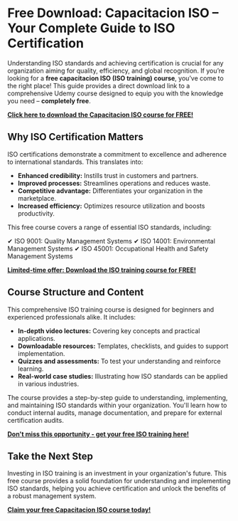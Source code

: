 # Free Download: Capacitacion ISO – Your Complete Guide to ISO Certification

Understanding ISO standards and achieving certification is crucial for any organization aiming for quality, efficiency, and global recognition. If you’re looking for a **free capacitacion ISO (ISO training) course**, you’ve come to the right place! This guide provides a direct download link to a comprehensive Udemy course designed to equip you with the knowledge you need – **completely free**.

[**Click here to download the Capacitacion ISO course for FREE!**](https://udemywork.com/capacitacion-iso)

## Why ISO Certification Matters

ISO certifications demonstrate a commitment to excellence and adherence to international standards. This translates into:

*   **Enhanced credibility:** Instills trust in customers and partners.
*   **Improved processes:** Streamlines operations and reduces waste.
*   **Competitive advantage:** Differentiates your organization in the marketplace.
*   **Increased efficiency:** Optimizes resource utilization and boosts productivity.

This free course covers a range of essential ISO standards, including:

✔ ISO 9001: Quality Management Systems
✔ ISO 14001: Environmental Management Systems
✔ ISO 45001: Occupational Health and Safety Management Systems

[**Limited-time offer: Download the ISO training course for FREE!**](https://udemywork.com/capacitacion-iso)

## Course Structure and Content

This comprehensive ISO training course is designed for beginners and experienced professionals alike. It includes:

*   **In-depth video lectures:** Covering key concepts and practical applications.
*   **Downloadable resources:** Templates, checklists, and guides to support implementation.
*   **Quizzes and assessments:** To test your understanding and reinforce learning.
*   **Real-world case studies:** Illustrating how ISO standards can be applied in various industries.

The course provides a step-by-step guide to understanding, implementing, and maintaining ISO standards within your organization. You'll learn how to conduct internal audits, manage documentation, and prepare for external certification audits.

[**Don't miss this opportunity - get your free ISO training here!**](https://udemywork.com/capacitacion-iso)

## Take the Next Step

Investing in ISO training is an investment in your organization's future. This free course provides a solid foundation for understanding and implementing ISO standards, helping you achieve certification and unlock the benefits of a robust management system.

[**Claim your free Capacitacion ISO course today!**](https://udemywork.com/capacitacion-iso)

